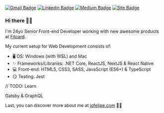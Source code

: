 [![Gmail Badge](https://img.shields.io/badge/-Gmail-c14438?style=flat&logo=Gmail&logoColor=white&link=mailto:eu@jonathanfelipe.com.br)](mailto:eu@jonathanfelipe.com.br)
[![Linkedin Badge](https://img.shields.io/badge/-LinkedIn-blue?style=flat&logo=Linkedin&logoColor=white&link=https://www.linkedin.com/in/jofelipe/)](https://www.linkedin.com/in/jofelipe/)
[![Medium Badge](https://img.shields.io/badge/-Medium-02b875?style=flat&logo=Medium&logoColor=white&link=https://medium.com/@jofelipe.com)](https://medium.com/@jofelipe.com)
[![Site Badge](https://img.shields.io/badge/Site-jofelipe.com-000)](https://jofelipe.com/)

### Hi there 🖐🏼

I'm 24yo Senior Front-end Developer working with new awesome products at [Fitcard](https://www.fitcard.com.br/).

My current setup for Web Development consists of:

- 🖥 OS: Windows (with WSL) and Mac
- ✨ Frameworks/Libraries: .NET Core, ReactJS, NextJS & React Native
- 💻 Front-end: HTML5, CSS3, SASS, JavaScript (ES6+) & TypeScript
- 😏 Testing: Jest

// TODO: Learn

Gatsby & GraphQL

Last, you can discover more about me at [jofelipe.com](https://jofelipe.com) 🤘🏼
